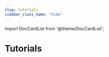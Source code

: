 ```yaml
---
slug: tutorials
sidebar_class_name: "hide"
---
```


import DocCardList from '@theme/DocCardList';

# Tutorials

<DocCardList />

